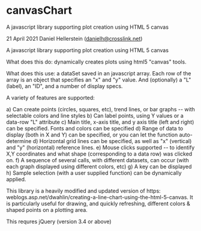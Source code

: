 # canvasChart
A javascript library supporting plot creation using HTML 5 canvas

21 April 2021 Daniel Hellerstein (danielh@crosslink.net)

A javascript library supporting plot creation using HTML 5 canvas

What does this do: dynamically creates plots using html5 "canvas" tools.

What does this use: a dataSet saved in an javascript array. Each row of the array is an object that specifies an "x" and "y" value. And (optionally) a "L" (label), an "ID", and a number of display specs.

A variety of features are supported:

a) Can create points (circles, squares, etc), trend lines, or bar graphs  -- with selectable colors and line styles
b) Can label points, using Y values or a data-row "L" attribute
c) Main title, x-axis title, and y axis title (left and right) can be specified. Fonts and colors can be specified
d) Range of data to display (both  in X and Y) can be specified, or you can let the function auto-determine
d) Horizontal grid lines can be specified, as well as  "x" (vertical) and "y" (horizontal) reference lines.
e) Mouse clicks supported -- to identify X,Y coordinates and what shape (corresponding to a data row) was clicked on.
f) A sequence of several calls, with different datasets, can occur (with each graph displayed using different colors, etc)
g) A key can be displayed
h) Sample selection (with a user supplied function) can be dynamically applied.

This library is a heavily modified and updated version of https: weblogs.asp.net/dwahlin/creating-a-line-chart-using-the-html-5-canvas. It is particularly useful for drawing, and quickly refreshing, different colors & shaped points on a plotting area.

This requres jQuery (version 3.4 or above)
